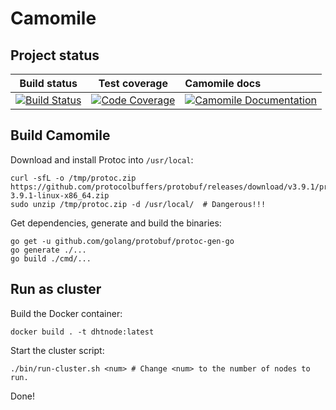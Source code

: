Camomile
========

## Project status
| Build status | Test coverage | Camomile docs |
|:------------:|:-------------:|:--------------|
| [![Build Status](https://circleci.com/gh/optmzr/camomile.svg?style=svg)](https://circleci.com/gh/optmzr/camomile) | [![Code Coverage](https://codecov.io/gh/optmzr/camomile/branch/master/graph/badge.svg)](https://codecov.io/gh/optmzr/camomile) | [![Camomile Documentation](https://godoc.org/github.com/optmzr/camomile?status.svg)](https://godoc.org/github.com/optmzr/camomile) |

## Build Camomile
Download and install Protoc into `/usr/local`:
```
curl -sfL -o /tmp/protoc.zip https://github.com/protocolbuffers/protobuf/releases/download/v3.9.1/protoc-3.9.1-linux-x86_64.zip
sudo unzip /tmp/protoc.zip -d /usr/local/  # Dangerous!!!
```

Get dependencies, generate and build the binaries:
```
go get -u github.com/golang/protobuf/protoc-gen-go
go generate ./...
go build ./cmd/...
```

## Run as cluster
Build the Docker container:
```
docker build . -t dhtnode:latest
```

Start the cluster script:
```
./bin/run-cluster.sh <num> # Change <num> to the number of nodes to run.
```

Done!
